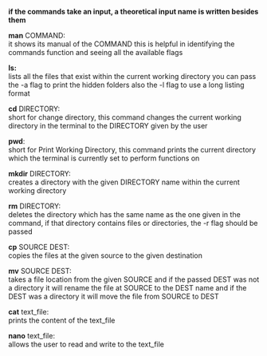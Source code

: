 **if the commands take an input, a theoretical input name is written besides them**

**man** COMMAND:<br>
	it shows its manual of the COMMAND
	this is helpful in identifying the commands function and seeing all the
	available flags

**ls:**<br>
	lists all the files that exist within the current working directory
	you can pass the -a flag to print the hidden folders
	also the -l flag to use a long listing format
	
**cd** DIRECTORY:<br>
	short for change directory, this command changes the current working directory in the
	terminal to the DIRECTORY given by the user
	
**pwd**:<br>
	short for Print Working Directory, this command prints the current
	directory which the terminal is currently set to perform functions on
	
**mkdir** DIRECTORY:<br>
	creates a directory with the given DIRECTORY name
	within the current working directory
	
**rm** DIRECTORY:<br>
	deletes the directory which has the same name as the one
	given in the command, if that directory contains files or directories,
	the -r flag should be passed
	
**cp** SOURCE DEST:<br>
	copies the files at the given source to the given destination

**mv** SOURCE DEST:<br>
	takes a file location from the given SOURCE and if the passed DEST was not a directory it will
	rename the file at SOURCE to the DEST name and if the DEST was a directory it will move the file from SOURCE
	to DEST
	
**cat** text_file:<br>
	prints the content of the text_file

**nano** text_file:<br>
	allows the user to read and write to the text_file
